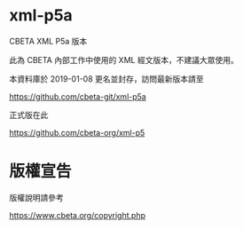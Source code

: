 # xml-p5a
CBETA XML P5a 版本

此為 CBETA 內部工作中使用的 XML 經文版本，不建議大眾使用。

本資料庫於 2019-01-08 更名並封存，訪問最新版本請至

https://github.com/cbeta-git/xml-p5a

正式版在此

https://github.com/cbeta-org/xml-p5

# 版權宣告

版權說明請參考

https://www.cbeta.org/copyright.php
